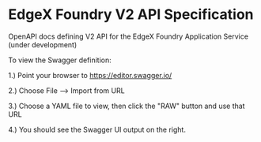 # EdgeX Foundry V2 API Specification
OpenAPI docs defining V2 API for the EdgeX Foundry Application Service (under development)

To view the Swagger definition:

1.) Point your browser to https://editor.swagger.io/

2.) Choose File --> Import from URL

3.) Choose a YAML file to view, then click the "RAW" button and use that URL

4.) You should see the Swagger UI output on the right.
